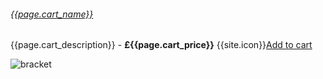 ###### [{{page.cart_name}}]({{page.url}}) 
{{page.cart_description}} - <b>£{{page.cart_price}}</b> {{site.icon}}[Add to cart](/cart#{{page.cart_itemid}})<br>
<p class="lead text-center">
    <img src="{{page.cart_image}}" class="img-thumbnail" alt="bracket">
  </p>